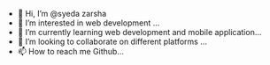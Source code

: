 - 👋 Hi, I’m @syeda zarsha
- 👀 I’m interested in web development ...
- 🌱 I’m currently learning  web development and mobile application...
- 💞️ I’m looking to collaborate on different platforms ...
- 📫 How to reach me Github...

<!---
maheerfatima/maheerfatima is a ✨ special ✨ repository because its `README.md` (this file) appears on your GitHub profile.
You can click the Preview link to take a look at your changes.
--->
